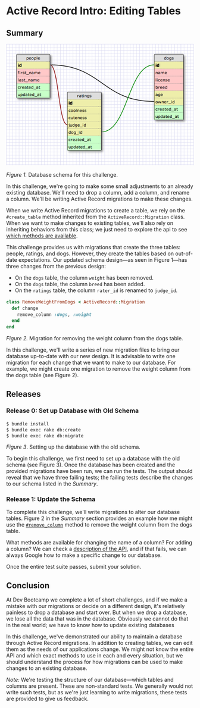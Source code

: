 # Active Record Intro: Editing Tables

## Summary

![Database Schema](schema_design_new.png)

*Figure 1.*  Database schema for this challenge.

In this challenge, we're going to make some small adjustments to an already existing database.  We'll need to drop a column, add a column, and rename a column.  We'll be writing Active Record migrations to make these changes.  

When we write Active Record migrations to create a table, we rely on the `#create_table` method inherited from the `ActiveRecord::Migration` class.  When we want to make changes to existing tables, we'll also rely on inheriting behaviors from this class; we just need to explore the api to see [which methods are available][RailsGuides Using the Change Method].

This challenge provides us with migrations that create the three tables:  people, ratings, and dogs.  However, they create the tables based on out-of-date expectations.  Our updated schema design—as seen in Figure 1—has three changes from the previous design:

- On the `dogs` table, the column `weight` has been removed.
- On the `dogs` table, the column `breed` has been added.
- On the `ratings` table, the column `rater_id` is renamed to `judge_id`.

```ruby
class RemoveWeightFromDogs < ActiveRecord::Migration
  def change
    remove_column :dogs, :weight
  end
end
```
*Figure 2.*  Migration for removing the weight column from the dogs table.

In this challenge, we'll write a series of new migration files to bring our database up-to-date with our new design.  It is advisable to write one migration for each change that we want to make to our database.  For example, we might create one migration to remove the weight column from the dogs table (see Figure 2).


## Releases
### Release 0: Set up Database with Old Schema
```
$ bundle install
$ bundle exec rake db:create
$ bundle exec rake db:migrate
```
*Figure 3*.  Setting up the database with the old schema.

To begin this challenge, we first need to set up a database with the old schema (see Figure 3).	Once the database has been created and the provided migrations have been run, we can run the tests.  The output should reveal that we have three failing tests; the failing tests describe the changes to our schema listed in the *Summary*.


### Release 1:  Update the Schema

To complete this challenge, we'll write migrations to alter our database tables.  Figure 2 in the *Summary* section provides an example how me might use the [`#remove_column`][APIDock Remove Column] method to remove the weight column from the dogs table.

What methods are available for changing the name of a column?  For adding a column?  We can check a [description of the API][API RubyOnRails Transformations], and if that fails, we can always Google how to make a specific change to our database.

Once the entire test suite passes, submit your solution.


## Conclusion
At Dev Bootcamp we complete a lot of short challenges, and if we make a mistake with our migrations or decide on a different design, it's relatively painless to drop a database and start over.  But when we drop a database, we lose all the data that was in the database.  Obviously we cannot do that in the real world; we have to know how to update existing databases

In this challenge, we've demonstrated our ability to maintain a database through Active Record migrations.  In addition to creating tables, we can edit them as the needs of our applications change.  We might not know the entire API and which exact methods to use in each and every situation, but we should understand the process for how migrations can be used to make changes to an existing database.

*Note:*  We're testing the structure of our database—which tables and columns are present.  These are non-standard tests.  We generally would not write such tests, but as we're just learning to write migrations, these tests are provided to give us feedback. 


[APIDock Remove Column]: http://apidock.com/rails/ActiveRecord/ConnectionAdapters/SchemaStatements/remove_column
[API RubyOnRails Transformations]: http://api.rubyonrails.org/classes/ActiveRecord/Migration.html#class-ActiveRecord::Migration-label-Available+transformations
[RailsGuides Using the Change Method]: http://edgeguides.rubyonrails.org/active_record_migrations.html#using-the-change-method
